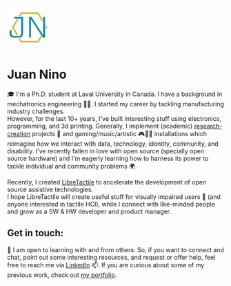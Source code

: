 <img src="https://raw.githubusercontent.com/nino-juan/nino-juan/main/JN-logo.png" alt="JN-logo.png" width="100" height="100">

# Juan Nino

🎓 I'm a Ph.D. student at Laval University in Canada. I have a background in mechatronics engineering 🦾🧑‍. I started my career by tackling manufacturing industry challenges.  
However, for the last 10+ years, I've built interesting stuff using electronics, programming, and 3d printing. Generally, I implement (academic) [research-creation](https://www.sshrc-crsh.gc.ca/funding-financement/programs-programmes/definitions-eng.aspx#:~:text=Research%2Dcreation%3A,%2C%20scholarly%20investigation%2C%20and%20experimentation.) projects 🏫 and gaming/music/artistic 🎮🎹🎨 installations which reimagine how we interact with data, technology, identity, community, and disability.
I've recently fallen in love with open source (specially open source hardware) and I'm eagerly learning how to harness its power to tackle individual and community problems 🌍.
  
Recently, I created [LibreTactile](https://github.com/LibreTactile) to accelerate the development of open source assistive technologies.  
I hope LibreTactile will create useful stuff for visually impaired users 🦯 (and anyone interested in tactile HCI), while I connect with like-minded people and grow as a SW & HW developer and product manager. 


## Get in touch:
🤝 I am open to learning with and from others. So, if you want to connect and chat, point out some interesting resources, and request or offer help, feel free to reach me via [LinkedIn](https://www.linkedin.com/in/nino-juan/) 📫. If you are curious about some of my previous work, check out [my portfolio](https://www.juannino.dev/).
